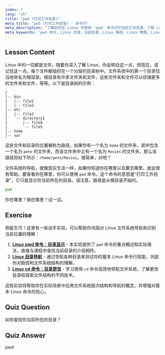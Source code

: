 ```yaml
---
index: 2
lang: "zh"
title: "pwd (打印工作目录)"
meta_title: "pwd (打印工作目录) - 命令行"
meta_description: "了解如何在 Linux 中使用 'pwd' 命令打印当前工作目录。了解 Linux 文件系统路径和导航，适合初学者。"
meta_keywords: "pwd 命令，Linux 目录，当前目录，Linux 路径，Linux 教程，Linux 初学者，Linux 指南"
---
```


## Lesson Content

Linux 中的一切都是文件。随着你深入了解 Linux，你会明白这一点，但现在，请记住这一点。每个文件都组织在一个分层的目录树中。文件系统中的第一个目录恰当地命名为根目录。根目录有许多文件夹和文件，这些文件夹和文件可以存储更多的文件夹和文件，等等。以下是目录树的示例：

```plaintext
/
|-- bin
|   |-- file1
|   |-- file2
|-- etc
|   |-- file3
|   `-- directory1
|       |-- file4
|       `-- file5
|-- home
|-- var
```

这些文件和目录的位置被称为路径。如果你有一个名为 `home` 的文件夹，其中包含一个名为 `pete` 的文件夹，而该文件夹中又有一个名为 `Movies` 的文件夹，那么该路径将如下所示：`/home/pete/Movies`。很简单，对吧？

文件系统的导航，就像现实生活一样，如果你知道你在哪里以及要去哪里，就会很有帮助。要查看你在哪里，你可以使用 `pwd` 命令。这个命令的意思是“打印工作目录”，它只是显示你当前所在的目录。请注意，路径是从根目录开始的。

```bash
pwd
```

你在哪里？我在哪里？试一试。

## Exercise

熟能生巧！这里有一些动手实验，可以帮助你巩固对 Linux 文件系统导航和识别当前位置的理解：

1. **[Linux pwd 命令：目录显示](https://labex.io/zh/labs/linux-linux-pwd-command-directory-displaying-209734)** - 本实验提供了 `pwd` 命令的重点概述和实际用法，直接与课程中查找当前目录的介绍相符。
2. **[Linux 目录导航](https://labex.io/zh/labs/linux-directory-navigation-387844)** - 通过导航各种目录来测试你的基本 Linux 命令行技能，巩固你对路径和文件系统结构的理解。
3. **[Linux cd 命令：目录更改](https://labex.io/zh/labs/linux-linux-cd-command-directory-changing-209733)** - 学习使用 `cd` 命令高效地导航文件系统，了解更改目录和探索文件结构的不同技术。

这些实验将帮助你在实际场景中应用文件系统层次结构和导航的概念，并增强对基本 Linux 命令的信心。

## Quiz Question

如何查找你当前所在的目录？

## Quiz Answer

pwd
